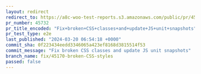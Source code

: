 ```yaml
---
layout: redirect
redirect_to: https://a8c-woo-test-reports.s3.amazonaws.com/public/pr/45732/e2e/index.html
pr_number: 45732
pr_title_encoded: "Fix+broken+CSS+classes+and+update+JS+unit+snapshots"
pr_test_type: e2e
last_published: "2024-03-20 06:54:18 +0000"
commit_sha: 0f223434eedd3346065a423ef8168d3815514f53
commit_message: "Fix broken CSS classes and update JS unit snapshots"
branch_name: fix/45170-broken-CSS-styles
passed: false
---
```

